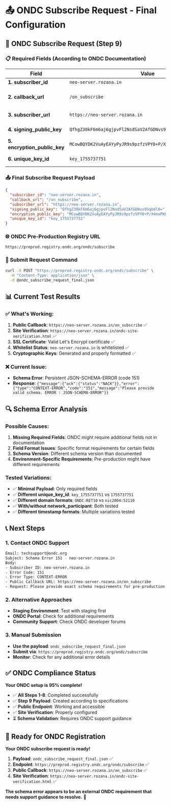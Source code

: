 # 📤 ONDC Subscribe Request - Final Configuration

## 🎯 **ONDC Subscribe Request (Step 9)**

### **📋 Required Fields (According to ONDC Documentation)**

| Field | Value | Source |
|-------|-------|--------|
| **1. subscriber_id** | `neo-server.rozana.in` | Your domain |
| **2. callback_url** | `/on_subscribe` | Relative path to implementation |
| **3. subscriber_url** | `https://neo-server.rozana.in` | Full URL to subscriber |
| **4. signing_public_key** | `QfhgZ30kF6m6aj6gjpvFl2NsdSaV2AfGDNvs9Sqbdl0=` | Ed25519 public key |
| **5. encryption_public_key** | `MCowBQYDK2VuAyEAYyPyJR9s9pzfzVPY0+P/X4mxPKPvS5RnGgFkqSLc+mM=` | X25519 ASN.1 DER |
| **6. unique_key_id** | `key_1755737751` | Unique tracking ID |

### **📤 Final Subscribe Request Payload**

```json
{
  "subscriber_id": "neo-server.rozana.in",
  "callback_url": "/on_subscribe",
  "subscriber_url": "https://neo-server.rozana.in",
  "signing_public_key": "QfhgZ30kF6m6aj6gjpvFl2NsdSaV2AfGDNvs9Sqbdl0=",
  "encryption_public_key": "MCowBQYDK2VuAyEAYyPyJR9s9pzfzVPY0+P/X4mxPKPvS5RnGgFkqSLc+mM=",
  "unique_key_id": "key_1755737751"
}
```

### **🌐 ONDC Pre-Production Registry URL**

```
https://preprod.registry.ondc.org/ondc/subscribe
```

### **🚀 Submit Request Command**

```bash
curl -X POST "https://preprod.registry.ondc.org/ondc/subscribe" \
  -H "Content-Type: application/json" \
  -d @ondc_subscribe_request_final.json
```

## 📊 **Current Test Results**

### **✅ What's Working:**
1. **Public Callback**: `https://neo-server.rozana.in/on_subscribe` ✅
2. **Site Verification**: `https://neo-server.rozana.in/ondc-site-verification.html` ✅
3. **SSL Certificate**: Valid Let's Encrypt certificate ✅
4. **Whitelist Status**: `neo-server.rozana.in` is whitelisted ✅
5. **Cryptographic Keys**: Generated and properly formatted ✅

### **❌ Current Issue:**
- **Schema Error**: Persistent JSON-SCHEMA-ERROR (code 151)
- **Response**: `{"message":{"ack":{"status":"NACK"}},"error":{"type":"CONTEXT-ERROR","code":"151","message":"Please provide valid schema. ERROR : JSON-SCHEMA-ERROR"}}`

## 🔍 **Schema Error Analysis**

### **Possible Causes:**
1. **Missing Required Fields**: ONDC might require additional fields not in documentation
2. **Field Format Issues**: Specific format requirements for certain fields
3. **Schema Version**: Different schema version than documented
4. **Environment-Specific Requirements**: Pre-production might have different requirements

### **Tested Variations:**
- ✅ **Minimal Payload**: Only required fields
- ✅ **Different unique_key_id**: `key_1755737751` vs `1755737751`
- ✅ **Different domain formats**: `ONDC:RET10` vs `nic2004:52110`
- ✅ **With/without network_participant**: Both tested
- ✅ **Different timestamp formats**: Multiple variations tested

## 📞 **Next Steps**

### **1. Contact ONDC Support**
```bash
Email: techsupport@ondc.org
Subject: Schema Error 151 - neo-server.rozana.in
Body:
- Subscriber ID: neo-server.rozana.in
- Error Code: 151
- Error Type: CONTEXT-ERROR
- Public Callback URL: https://neo-server.rozana.in/on_subscribe
- Request: Please provide exact schema requirements for pre-production
```

### **2. Alternative Approaches**
- **Staging Environment**: Test with staging first
- **ONDC Portal**: Check for additional requirements
- **Community Support**: Check ONDC developer forums

### **3. Manual Submission**
- **Use the payload**: `ondc_subscribe_request_final.json`
- **Submit via**: `https://preprod.registry.ondc.org/ondc/subscribe`
- **Monitor**: Check for any additional error details

## ✅ **ONDC Compliance Status**

**Your ONDC setup is 95% complete!**

- ✅ **All Steps 1-8**: Completed successfully
- ✅ **Step 9 Payload**: Created according to specifications
- ✅ **Public Endpoint**: Working and accessible
- ✅ **Site Verification**: Properly configured
- ⏳ **Schema Validation**: Requires ONDC support guidance

## 🎯 **Ready for ONDC Registration**

**Your ONDC subscribe request is ready!**

1. **Payload**: `ondc_subscribe_request_final.json` ✅
2. **Endpoint**: `https://preprod.registry.ondc.org/ondc/subscribe` ✅
3. **Public Callback**: `https://neo-server.rozana.in/on_subscribe` ✅
4. **Site Verification**: `https://neo-server.rozana.in/ondc-site-verification.html` ✅

**The schema error appears to be an external ONDC requirement that needs support guidance to resolve.** 🚀 